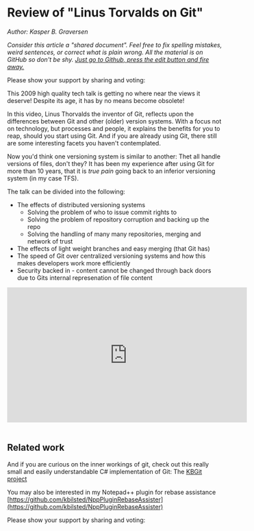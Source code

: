 # Review of "Linus Torvalds on Git"
*Author: Kasper B. Graversen*
<ArticleHeaderUrls/>
<Categories Tags="Talks, Git, KBGit">
</Categories>

*Consider this article a "shared document". Feel free to fix spelling mistakes, weird sentences, or correct what is plain wrong. All the material is on GitHub so don't be shy. [Just go to Github, press the edit button and fire away.](<GithubPageUrl/>)*

Please show your support by sharing and voting:

<SocialShareButtons>
</SocialShareButtons>

This 2009 high quality tech talk is getting no where near the views it deserve! Despite its age, it has by no means become obsolete! 

In this video, Linus Thorvalds the inventor of Git, reflects upon the differences between Git and other (older) version systems. With a focus not on technology, but processes and people, it explains the benefits for you to reap, should you start using Git. And if you are already using Git, there still are some interesting facets you haven't contemplated.

Now you'd think one versioning system is similar to another: Thet all handle versions of files, don't they? It has been my experience after using Git for more than 10 years, that it is *true pain* going back to an inferior versioning system (in my case TFS).

The talk can be divided into the following:

* The effects of distributed versioning systems
  * Solving the problem of who to issue commit rights to
  * Solving the problem of repository corruption and backing up the repo
  * Solving the handling of many many repositories, merging and network of trust
* The effects of light weight branches and easy merging (that Git has)
* The speed of Git over centralized versioning systems and how this makes developers work more efficiently
* Security backed in - content cannot be changed through back doors due to Gits internal represenation of file content

<iframe width="560" height="315" src="https://www.youtube.com/embed/4XpnKHJAok8?rel=0&amp;start=511" frameborder="0" allowfullscreen></iframe>

<br>
<br>


## Related work

And if you are curious on the inner workings of git, check out this really small and easily understandable C# implementation of Git: The [KBGit project](https://github.com/kbilsted/KBGit)

You may also be interested in my Notepad++ plugin for rebase assistance [https://github.com/kbilsted/NppPluginRebaseAssister](https://github.com/kbilsted/NppPluginRebaseAssister)

Please show your support by sharing and voting:
<SocialShareButtons>
</SocialShareButtons>



<br><br>
<CommentText>
</CommentText>

<br><br>
